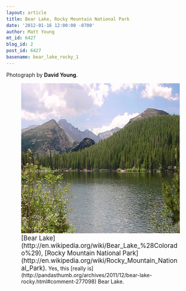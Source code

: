 ```yaml
---
layout: article
title: Bear Lake, Rocky Mountain National Park
date: '2012-01-16 12:00:00 -0700'
author: Matt Young
mt_id: 6427
blog_id: 2
post_id: 6427
basename: bear_lake_rocky_1
---
```

Photograph by **David Young**.

<figure>
<img src="/uploads/2012/BearLake_RockyMtn%20NatPark_600.jpg" alt="BearLake_RockyMtn NatPark_600.jpg" width="600" height="400" />
<figcaption markdown="span">
<big>[Bear Lake](http://en.wikipedia.org/wiki/Bear_Lake_%28Colorado%29), [Rocky Mountain National Park](http://en.wikipedia.org/wiki/Rocky_Mountain_National_Park).</big> Yes, this [really is](http://pandasthumb.org/archives/2011/12/bear-lake-rocky.html#comment-277098) Bear Lake.

</figcaption>
</figure>
